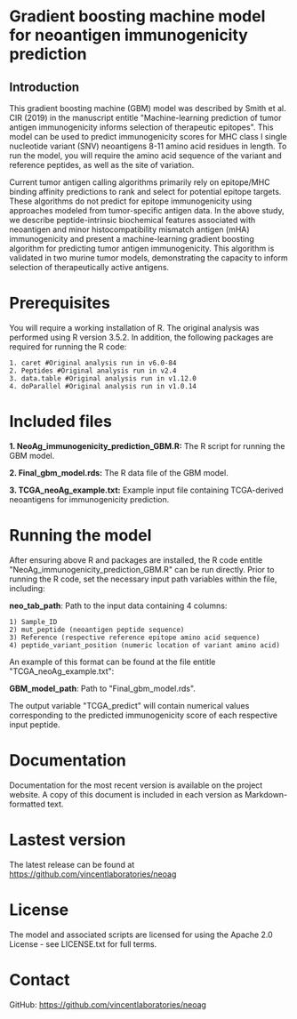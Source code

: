 # Gradient boosting machine model for neoantigen immunogenicity prediction

## Introduction
This gradient boosting machine (GBM) model was described by Smith et al. CIR (2019) in the manuscript entitle "Machine-learning prediction of tumor antigen immunogenicity informs selection of therapeutic epitopes".  This model can be used to predict immunogenicity scores for MHC class I single nucleotide variant (SNV) neoantigens 8-11 amino acid residues in length.  To run the model, you will require the amino acid sequence of the variant and reference peptides, as well as the site of variation.

Current tumor antigen calling algorithms primarily rely on epitope/MHC binding affinity predictions to rank and select for potential epitope targets.  These algorithms do not predict for epitope immunogenicity using approaches modeled from tumor-specific antigen data.  In the above study, we describe peptide-intrinsic biochemical features associated with neoantigen and minor histocompatibility mismatch antigen (mHA) immunogenicity and present a machine-learning gradient boosting algorithm for predicting tumor antigen immunogenicity.  This algorithm is validated in two murine tumor models, demonstrating the capacity to inform selection of therapeutically active antigens.

# Prerequisites
You will require a working installation of R.  The original analysis was performed using R version 3.5.2.  In addition, the following packages are required for running the R code:

    1. caret #Original analysis run in v6.0-84
    2. Peptides #Original analysis run in v2.4
    3. data.table #Original analysis run in v1.12.0
    4. doParallel #Original analysis run in v1.0.14

# Included files
**1. NeoAg_immunogenicity_prediction_GBM.R:** The R script for running the GBM model.

**2. Final_gbm_model.rds:** The R data file of the GBM model.

**3. TCGA_neoAg_example.txt:** Example input file containing TCGA-derived neoantigens for immunogenicity prediction.
    
# Running the model
After ensuring above R and packages are installed, the R code entitle "NeoAg_immunogenicity_prediction_GBM.R" can be run directly.  Prior to running the R code, set the necessary input path variables within the file, including:

  **neo_tab_path**: Path to the input data containing 4 columns:
  
  	1) Sample_ID
	2) mut_peptide (neoantigen peptide sequence)
	3) Reference (respective reference epitope amino acid sequence)
	4) peptide_variant_position (numeric location of variant amino acid)
An example of this format can be found at the file entitle "TCGA_neoAg_example.txt": 

  **GBM_model_path**: Path to "Final_gbm_model.rds".
  
The output variable "TCGA_predict" will contain numerical values corresponding to the predicted immunogenicity score of each respective input peptide.
 
# Documentation
Documentation for the most recent version is available on the project website. A copy of this document is included in each version as Markdown-formatted text.
  
# Lastest version
The latest release can be found at https://github.com/vincentlaboratories/neoag

# License
The model and associated scripts are licensed for using the Apache 2.0 License - see LICENSE.txt for full terms.

# Contact
GitHub: https://github.com/vincentlaboratories/neoag


